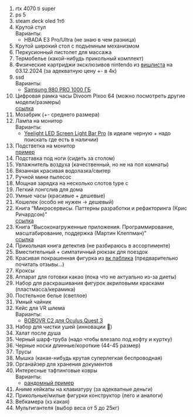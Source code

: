 1. rtx 4070 ti super
2. ps 5
3. steam deck oled 1тб
4. Крутой стул <br>
   Варианты:
   - HBADA E3 Pro/Ultra (не знаю в чем разница)
5. Крутой широкий стол с подъемным механизмом
6. Перкусионный пистолет для массажа
7. Термобелье (какой-нибудь прикольный комплект)
8. Физические картриджи эксклюзивов nintendo из [вишлиста](https://www.nintendo.com/us/wish-list/share/#skus=7100072954,7100068688,7100084618,7100001801,7100059862,7100058660,7100020033,7100005308,7500030669,7100046189,7100057921,7100044642,7100063709,7100042924,7100046405,7100019188&date=1733225129000) на 03.12.2024 (за адекватную цену +- в 4к)
9. ssd <br>
   Варианты:
   - [Samsung 980 PRO 1000 ГБ](https://market.yandex.ru/product--tverdotelnyi-nakopitel-samsung-980-pro-1-tb-m-2-mz-v8p1t0bw/1787780796?cpa=1&sku=839555011)
10. Цифровая рамка часы Divoom Pixoo 64 (можно посмотреть другие модели/размеры) <br>
   [ссылка](https://market.yandex.ru/product--tsifrovaia-ramka-chasy-divoom-pixoo-64/1751358287?sku=101733871548&uniqueId=800952&do-waremd5=ChRHQGUTyq_pRNgpvhyD8Q)
11. Мозабрик (+- среднего размера)
12. Лампа на монитор <br>
    Варианты:
    - [Yeelight LED Screen Light Bar Pro](https://market.yandex.ru/product--lampa-ofisnaia-svetodiodnaia-yeelight-led-screen-light-bar-pro-yltd003-10-vt/1660977226) (в идеале черную + надо поискать где есть в наличии)
13. Подстветка на монитор <br>
    [пример](https://market.yandex.ru/product--ambilight-podsvetka-dlia-monitora-24-diuima-skydimo/1940477450?sku=102412070579&uniqueId=67996566&do-waremd5=vE2x4lNW8VjlQHRQOOCDNQ)
14. Подставка под ноги (сидеть за столом)
15. Увлажнитель воздуха (качественный, но не на пол комнаты)
16. Вязанная красивая водолазка/свитер
17. Ручной мини пылесос
18. Мощная зарядка на несколько слотов type c
19. Легкий лонгслив для дома
20. Умные часы (красивые + дешевые)
21. Кошелек (особо не нужен -> дешевый)
22. Книга “Микросервисы. Паттерны разработки и рефакторинга (Крис Ричардсон)” <br>
    [ссылка](https://market.yandex.ru/product--mikroservisy-patterny-razrabotki-i-refaktoringa/1781332279?sku=676794074&do-waremd5=3zeky0y9pSeyjIaZW3t7RQ&uniqueId=749016)
23. Книга “Высоконагруженные приложения. Программирование, масштабирование, поддержка (Мартин Клеппман)” <br>
    [ссылка](https://market.yandex.ru/product--vysokonagruzhennye-prilozheniia-programmirovanie-masshtabirovanie-podderzhka/1787877011?sku=560312115&do-waremd5=VeFiA09TqsJJgyt7sCuc1Q&uniqueId=54572057)
24. Прикольная книга детектив (не разбираюсь в ассортименте)
25. Вместительный + симпатичный рюкзак для поездок
26. Красивая покрашенная фигурка из [вк паблика](https://vk.com/genshinimpactfigure) (предварительно почитать отзывы...)
27. Кроксы
28. Аппарат для готовки какао (пока что не актуально из-за диеты)
29. Набор для раскрашивания фигурок акриловыми красками (пластмасса/керамика)
30. Постельное белье (светлое)
31. Умный чайник
32. Кейс для VR шлема <br>
    Варианты:
    - [BOBOVR C2 для Oculus Quest 3](https://portal-shop.com/catalog/vr_aksessuary/keysy_i_sumki/912/)
33. Набор для чистки ушей (инновации 🤔)
34. Халат после душа
35. Черный шарф-труба (надо чтобы влезало под кофту и куртку)
36. Черные носки длинные/короткие (44-45 размер)
37. Трусы
38. Мышка (какая-нибудь крутая суперлегкая беспроводная)
39. Органайзер для хранения документов
40. Интересные тафтинговые ковры <br>
    Варианты:
    - [рандомный пример](https://market.yandex.ru/product--rs551/1831452050?glfilter=23674610%3A1.5~1.5_101984799463&glfilter=23679910%3A1~1_101984799463&cpa=1&cpc=dSUerU0CUsiYeNvhX2Ao_QBigzkR7-vqLOg4lVBYCp1lmpiSqjYwWLAnqvKJQ0DB2A7UTEsRdURiVxSWfcx0OWohwvY1FKlt_IezPHfcPc56EhUFi-jIsUX8X20o_5DBE8AbcpOd3Synr4T4jn0OxeJAD1JD_ZhrM8v2j08fSFauMNx6E-pJ5kqHwkxMa13jXYqZ1fgQL3Qooy8ywz-XI3HM5Cjlojy3Qrzf4UOmxed-E-z_OGh7Xe12JgzyrJEhukg7VTvhfGJ-1Id08pWKVA%2C%2C&sku=101984799463&offerid=wuJuz3DXU_EP-_3LETYmCw)
41. Аниме кейкапы на клавиатуру (за адекватные деньги)
42. Прикольные/милые фигурки конструктор (лего и аналоги)
43. Вебкамера (хз какая)
44. Мультигантеля (выбор веса от 5 до 25кг)
